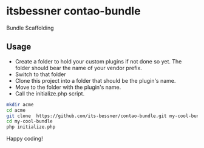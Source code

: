 # itsbessner contao-bundle
Bundle Scaffolding

## Usage
* Create a folder to hold your custom plugins if not done so yet. The folder should bear the name of your vendor prefix.
* Switch to that folder
* Clone this project into a folder that should be the plugin's name.
* Move to the folder with the plugin's name.
* Call the initialize.php script.
 

```bash
mkdir acme
cd acme
git clone  https://github.com/its-bessner/contao-bundle.git my-cool-bundle
cd my-cool-bundle
php initialize.php
```

Happy coding!

 
